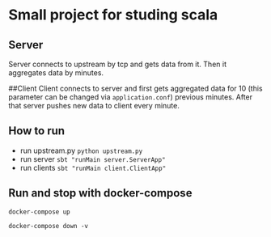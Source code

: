 # Small project for studing scala

## Server
Server connects to upstream by tcp and gets data from it. 
Then it aggregates data by minutes.

##Client
Client connects to server and first gets aggregated data for 10 (this parameter can be changed via `application.conf`) 
previous minutes. After that server pushes new data to client every minute.

## How to run
- run upstream.py `python upstream.py`
- run server `sbt "runMain server.ServerApp"`
- run clients `sbt "runMain client.ClientApp"`

## Run and stop with docker-compose
```
docker-compose up

docker-compose down -v
```